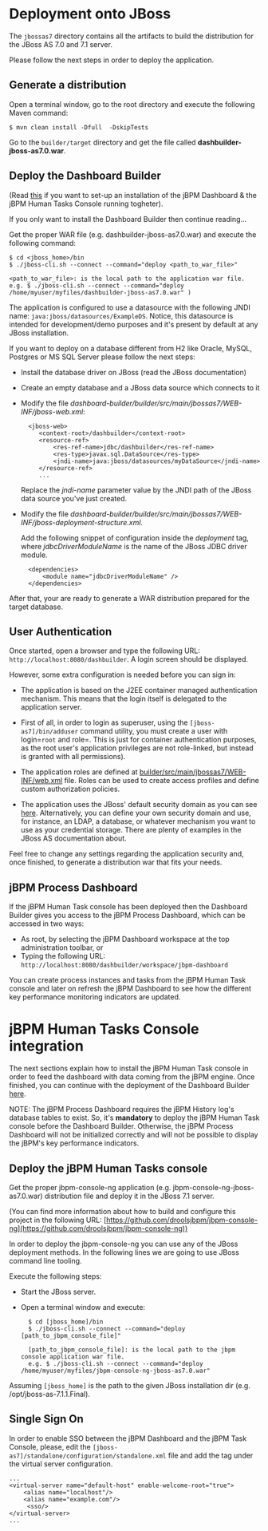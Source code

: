 Deployment onto JBoss
==========================

The <code>jbossas7</code> directory contains all the artifacts to build the distribution for the JBoss AS 7.0 and 7.1 server.

Please follow the next steps in order to deploy the application.

Generate a distribution
---------------------------

Open a terminal window, go to the root directory and execute the following Maven command:

    $ mvn clean install -Dfull  -DskipTests

Go to the <code>builder/target</code> directory and get the file called **dashbuilder-jboss-as7.0.war**.

Deploy the Dashboard Builder
----------------------------

(Read [this](#deploy-the-jbpm-human-tasks-console) if you want to set-up an installation of the jBPM Dashboard & the jBPM Human Tasks Console running togheter).

If you only want to install the Dashboard Builder then continue reading...

Get the proper WAR file (e.g. dashbuilder-jboss-as7.0.war) and execute the following command:

    $ cd <jboss_home>/bin
    $ ./jboss-cli.sh --connect --command="deploy <path_to_war_file>"

    <path_to_war_file>: is the local path to the application war file.
    e.g. $ ./jboss-cli.sh --connect --command="deploy /home/myuser/myfiles/dashbuilder-jboss-as7.0.war" )


The application is configured to use a datasource with the following JNDI name: <code>java:jboss/datasources/ExampleDS</code>.
Notice, this datasource is intended for development/demo purposes and it's present by default at any JBoss installation.

If you want to deploy on a database different from H2 like Oracle, MySQL, Postgres or MS SQL Server please follow the next steps:

* Install the database driver on JBoss (read the JBoss documentation)

* Create an empty database and a JBoss data source which connects to it

* Modify the file *dashboard-builder/builder/src/main/jbossas7/WEB-INF/jboss-web.xml*:

        <jboss-web>
           <context-root>/dashbuilder</context-root>
           <resource-ref>
               <res-ref-name>jdbc/dashbuilder</res-ref-name>
               <res-type>javax.sql.DataSource</res-type>
               <jndi-name>java:jboss/datasources/myDataSource</jndi-name>
           </resource-ref>
           ...

   Replace the *jndi-name* parameter value by the JNDI path of the JBoss data source you've just created.

* Modify the file *dashboard-builder/builder/src/main/jbossas7/WEB-INF/jboss-deployment-structure.xml*.

  Add the following snippet of configuration inside the *deployment* tag, where *jdbcDriverModuleName* is the name of the JBoss JDBC driver module.

        <dependencies>
            <module name="jdbcDriverModuleName" />
        </dependencies>


After that, your are ready to generate a WAR distribution prepared for the target database.

User Authentication
--------------------------

Once started, open a browser and type the following URL:
<code>http://localhost:8080/dashbuilder</code>. A login screen should be displayed.

However, some extra configuration is needed before you can sign in:

* The application is based on the J2EE container managed authentication  mechanism.
This means that the login itself is delegated to the application server.

* First of all, in order to login as superuser, using the <code>[jboss-as7]/bin/adduser</code> command utility,
you must create a user with login=<code>root</code> and role=<whatever role has been defined in the web.xml file>.
This is just for container authentication purposes, as the root user's application privileges are not role-linked,
but instead is granted with all permissions).

* The application roles are defined at [builder/src/main/jbossas7/WEB-INF/web.xml](https://github.com/droolsjbpm/dashboard-builder/blob/master/builder/src/main/jbossas7/WEB-INF/web.xml) file.
Roles can be used to create access profiles and define custom authorization policies.

* The application uses the JBoss' default security domain as you can see [here](https://github.com/droolsjbpm/dashboard-builder/blob/master/builder/src/main/jbossas7/WEB-INF/jboss-web.xml).
Alternatively, you can define your own security domain and use, for instance, an LDAP, a database, or whatever mechanism you want to use as your credential storage.
There are plenty of examples in the JBoss AS documentation about.

Feel free to change any settings regarding the application security and, once finished, to generate a distribution war that fits your needs.

jBPM Process Dashboard
-----------------------------

If the jBPM Human Task console has been deployed then the Dashboard Builder gives you access to the jBPM Process Dashboard,
which can be accessed in two ways:

* As root, by selecting the jBPM Dashboard workspace at the top administration toolbar, or
* Typing the following URL: <code>http://localhost:8080/dashbuilder/workspace/jbpm-dashboard</code>

You can create process instances and tasks from the jBPM Human Task console and later on refresh the jBPM Dashboard to
see how the different key performance monitoring indicators are updated.


jBPM Human Tasks Console integration
==========================================

The next sections explain how to install the jBPM Human Task console in order to feed the dashboard with data coming
from the jBPM engine. Once finished, you can continue with the deployment of the Dashboard Builder [here](#deploy-the-dashboard-builder).

NOTE: The jBPM Process Dashboard requires the jBPM History log's database tables to exist.
So, it's **mandatory** to deploy the jBPM Human Task console before the Dashboard Builder. Otherwise, the jBPM Process
Dashboard will not be initialized correctly and will not be possible to display the jBPM's key performance indicators.


Deploy the jBPM Human Tasks console
-----------------------------------

Get the proper jbpm-console-ng application (e.g. jbpm-console-ng-jboss-as7.0.war) distribution file and deploy it in
the JBoss 7.1 server.

(You can find more information about how to build and configure this project in the following URL: [https://github.com/droolsjbpm/jbpm-console-ng](https://github.com/droolsjbpm/jbpm-console-ng))

In order to deploy the jbpm-console-ng you can use any of the JBoss deployment methods.
In the following lines we are going to use JBoss command line tooling.

Execute the following steps:

* Start the JBoss server.
* Open a terminal window and execute:

        $ cd [jboss_home]/bin
        $ ./jboss-cli.sh --connect --command="deploy [path_to_jbpm_console_file]"

        [path_to_jbpm_console_file]: is the local path to the jbpm console application war file.
        e.g. $ ./jboss-cli.sh --connect --command="deploy /home/myuser/myfiles/jbpm-console-ng-jboss-as7.0.war"

Assuming <code>[jboss_home]</code> is the path to the given JBoss installation dir (e.g. /opt/jboss-as-7.1.1.Final).

Single Sign On
---------------------------------

In order to enable SSO between the jBPM Dashboard and the jBPM Task Console, please, edit the
<code>[jboss-as7]/standalone/configuration/standalone.xml</code> file and add the **<sso/>** tag under the virtual server configuration.


    ...
    <virtual-server name="default-host" enable-welcome-root="true">
        <alias name="localhost"/>
        <alias name="example.com"/>
         <sso/>
    </virtual-server>
    ...

